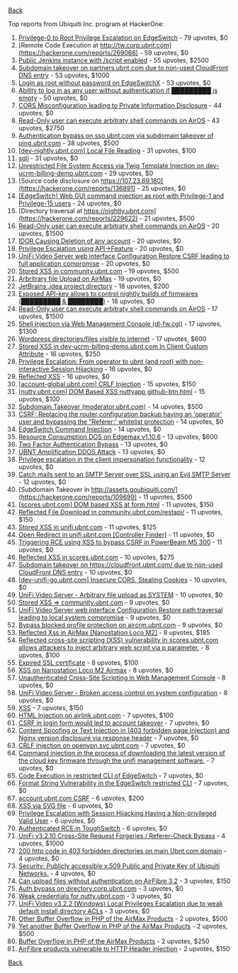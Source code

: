 [Back](../README.md)

Top reports from Ubiquiti Inc. program at HackerOne:

1. [Privilege-0 to Root Privilege Escalation on EdgeSwitch](https://hackerone.com/reports/511025) - 79 upvotes, $0
2. [Remote Code Execution at http://tw.corp.ubnt.com](https://hackerone.com/reports/269066) - 59 upvotes, $0
3. [Public Jenkins instance with /script enabled](https://hackerone.com/reports/403402) - 55 upvotes, $2500
4. [Subdomain takeover on partners.ubnt.com due to non-used CloudFront DNS entry](https://hackerone.com/reports/145224) - 53 upvotes, $1000
5. [Login as root without password on EdgeSwitchX](https://hackerone.com/reports/512958) - 53 upvotes, $0
6. [Ability to log in as any user without authentication if █████████ is empty](https://hackerone.com/reports/215053) - 50 upvotes, $0
7. [CORS Misconfiguration leading to Private Information Disclosure](https://hackerone.com/reports/430249) - 44 upvotes, $0
8. [Read-Only user can execute arbitraty shell commands on AirOS](https://hackerone.com/reports/139398) - 43 upvotes, $2750
9. [Authentication bypass on sso.ubnt.com via subdomain takeover of ping.ubnt.com](https://hackerone.com/reports/172137) - 38 upvotes, $500
10. [[dev-nightly.ubnt.com] Local File Reading](https://hackerone.com/reports/260420) - 31 upvotes, $100
11. [sqli](https://hackerone.com/reports/207695) - 31 upvotes, $0
12. [Unrestricted File System Access via Twig Template Injection on dev-ucrm-billing-demo.ubnt.com](https://hackerone.com/reports/301406) - 29 upvotes, $0
13. [Source code disclosure on https://107.23.69.180](https://hackerone.com/reports/136891) - 25 upvotes, $0
14. [[EdgeSwitch] Web GUI command injection as root with Privilege-1 and Privilege-15 users](https://hackerone.com/reports/197958) - 24 upvotes, $0
15. [Directory traversal at https://nightly.ubnt.com](https://hackerone.com/reports/229622) - 21 upvotes, $500
16. [Read-Only user can execute arbitraty shell commands on AirOS](https://hackerone.com/reports/128750) - 20 upvotes, $1500
17. [IDOR Causing Deletion of any account](https://hackerone.com/reports/156537) - 20 upvotes, $0
18. [Privilege Escalation using API-\>Feature](https://hackerone.com/reports/239719) - 20 upvotes, $0
19. [UniFi Video Server web interface Configuration Restore CSRF leading to full application compromise](https://hackerone.com/reports/329749) - 20 upvotes, $0
20. [Stored XSS in community.ubnt.com](https://hackerone.com/reports/179164) - 19 upvotes, $500
21. [Arbritrary file Upload on AirMax](https://hackerone.com/reports/73480) - 19 upvotes, $0
22. [JetBrains .idea project directory](https://hackerone.com/reports/80990) - 18 upvotes, $200
23. [Exposed API-key allows to control nightly builds of firmwares (█████████ & ████████)](https://hackerone.com/reports/179986) - 18 upvotes, $0
24. [Read-Only user can execute arbitraty shell commands on AirOS](https://hackerone.com/reports/119317) - 17 upvotes, $1500
25. [Shell Injection via Web Management Console (dl-fw.cgi)](https://hackerone.com/reports/121940) - 17 upvotes, $1300
26. [Wordpress directories/files visible to internet](https://hackerone.com/reports/201984) - 17 upvotes, $600
27. [Stored XSS in dev-ucrm-billing-demo.ubnt.com In Client Custom Attribute](https://hackerone.com/reports/275515) - 16 upvotes, $250
28. [Privilege Escalation: From operator to ubnt (and root) with non-interactive Session Hijacking](https://hackerone.com/reports/241044) - 16 upvotes, $0
29. [Reflected XSS](https://hackerone.com/reports/304175) - 16 upvotes, $0
30. [[account-global.ubnt.com] CRLF Injection](https://hackerone.com/reports/145128) - 15 upvotes, $150
31. [[nutty.ubnt.com] DOM Based XSS nuttyapp github-btn.html](https://hackerone.com/reports/200753) - 15 upvotes, $100
32. [Subdomain Takeover (moderator.ubnt.com)](https://hackerone.com/reports/181665) - 14 upvotes, $500
33. [CSRF: Replacing the router configuration backup having an 'operator' user and bypassing the "Referer:' whitelist protection](https://hackerone.com/reports/240098) - 14 upvotes, $0
34. [EdgeSwitch Command Injection](https://hackerone.com/reports/508256) - 14 upvotes, $0
35. [Resource Consumption DOS on Edgemax v1.10.6](https://hackerone.com/reports/406614) - 13 upvotes, $600
36. [Two Factor Authentication Bypass](https://hackerone.com/reports/350288) - 13 upvotes, $0
37. [UBNT Amplification DDOS Attack](https://hackerone.com/reports/221625) - 13 upvotes, $0
38. [Privilege escalation in the client impersonation functionality](https://hackerone.com/reports/221454) - 12 upvotes, $0
39. [Catch mails sent to an SMTP Server over SSL using an Evil SMTP Server](https://hackerone.com/reports/519582) - 12 upvotes, $0
40. [Subdomain Takeover in http://assets.goubiquiti.com/](https://hackerone.com/reports/109699) - 11 upvotes, $500
41. [[scores.ubnt.com] DOM based XSS at form.html](https://hackerone.com/reports/158484) - 11 upvotes, $150
42. [Reflected File Download in community.ubnt.com/restapi/](https://hackerone.com/reports/107960) - 11 upvotes, $150
43. [Stored XSS in unifi.ubnt.com](https://hackerone.com/reports/142084) - 11 upvotes, $125
44. [Open Redirect in unifi.ubnt.com [Controller Finder]](https://hackerone.com/reports/141355) - 11 upvotes, $0
45. [Triggering RCE using XSS to bypass CSRF in PowerBeam M5 300](https://hackerone.com/reports/289264) - 11 upvotes, $0
46. [Reflected XSS in scores.ubnt.com](https://hackerone.com/reports/130889) - 10 upvotes, $275
47. [Subdomain takeover on https://cloudfront.ubnt.com/ due to non-used CloudFront DNS entry](https://hackerone.com/reports/210188) - 10 upvotes, $0
48. [[dev-unifi-go.ubnt.com] Insecure CORS, Stealing Cookies](https://hackerone.com/reports/219014) - 10 upvotes, $0
49. [UniFi Video Server - Arbitrary file upload as SYSTEM](https://hackerone.com/reports/129641) - 10 upvotes, $0
50. [Stored XSS =\> community.ubnt.com](https://hackerone.com/reports/294048) - 9 upvotes, $0
51. [UniFi Video Server web interface Configuration Restore path traversal leading to local system compromise](https://hackerone.com/reports/329770) - 9 upvotes, $0
52. [Bypass blocked profile protection on aircrm.ubnt.com](https://hackerone.com/reports/332631) - 9 upvotes, $0
53. [Reflected Xss in AirMax [Nanostation Loco M2]](https://hackerone.com/reports/149287) - 8 upvotes, $185
54. [Reflected cross-site scripting (XSS) vulnerability in scores.ubnt.com allows attackers to inject arbitrary web script via p parameter.](https://hackerone.com/reports/208622) - 8 upvotes, $100
55. [Expired SSL certificate](https://hackerone.com/reports/220615) - 8 upvotes, $100
56. [XSS on Nanostation Loco M2 Airmax](https://hackerone.com/reports/158287) - 8 upvotes, $0
57. [Unauthenticated Cross-Site Scripting in Web Management Console](https://hackerone.com/reports/121941) - 8 upvotes, $0
58. [UniFi Video Server - Broken access control on system configuration](https://hackerone.com/reports/129698) - 8 upvotes, $0
59. [XSS](https://hackerone.com/reports/219170) - 7 upvotes, $150
60. [HTML Injection on airlink.ubnt.com](https://hackerone.com/reports/226783) - 7 upvotes, $100
61. [CSRF in login form would led to account takeover](https://hackerone.com/reports/50703) - 7 upvotes, $0
62. [Content Spoofing or Text Injection in (403 forbidden page injection) and Nginx version disclosure via response header](https://hackerone.com/reports/203391) - 7 upvotes, $0
63. [CRLF Injection on openvpn.svc.ubnt.com](https://hackerone.com/reports/232327) - 7 upvotes, $0
64. [Command injection in the process of downloading the latest version of the cloud key firmware through the unifi management software.](https://hackerone.com/reports/183458) - 7 upvotes, $0
65. [Code Execution in restricted CLI of EdgeSwitch](https://hackerone.com/reports/313245) - 7 upvotes, $0
66. [Format String Vulnerability in the EdgeSwitch restricted CLI](https://hackerone.com/reports/311884) - 7 upvotes, $0
67. [account.ubnt.com CSRF](https://hackerone.com/reports/101909) - 6 upvotes, $200
68. [XSS via SVG file](https://hackerone.com/reports/212253) - 6 upvotes, $0
69. [Privilege Escalation with Session Hijacking Having a Non-privileged Valid User](https://hackerone.com/reports/242407) - 6 upvotes, $0
70. [Authenticated RCE in ToughSwitch](https://hackerone.com/reports/273449) - 6 upvotes, $0
71. [UniFi v3.2.10 Cross-Site Request Forgeries / Referer-Check Bypass](https://hackerone.com/reports/52635) - 4 upvotes, $1000
72. [200 http code in 403 forbidden directories on main Ubnt.com domain](https://hackerone.com/reports/220150) - 4 upvotes, $0
73. [Security: Publicly accessible x.509 Public and Private Key of Ubiquiti Networks.](https://hackerone.com/reports/265701) - 4 upvotes, $0
74. [Can upload files without authentication on AirFibre 3.2](https://hackerone.com/reports/201529) - 3 upvotes, $150
75. [Auth bypass on directory.corp.ubnt.com](https://hackerone.com/reports/116504) - 3 upvotes, $0
76. [Weak credentials for nutty.ubnt.com](https://hackerone.com/reports/204052) - 3 upvotes, $0
77. [UniFi Video v3.2.2 (Windows) Local Privileges Escalation due to weak default install directory ACLs](https://hackerone.com/reports/140793) - 3 upvotes, $0
78. [Other Buffer Overflow in PHP of the AirMax Products](https://hackerone.com/reports/74004) - 2 upvotes, $500
79. [Yet another Buffer Overflow in PHP of the AirMax Products](https://hackerone.com/reports/74025) - 2 upvotes, $500
80. [Buffer Overflow in PHP of the AirMax Products](https://hackerone.com/reports/73491) - 2 upvotes, $250
81. [AirFibre products vulnerable to HTTP Header injection](https://hackerone.com/reports/203673) - 2 upvotes, $150


[Back](../README.md)